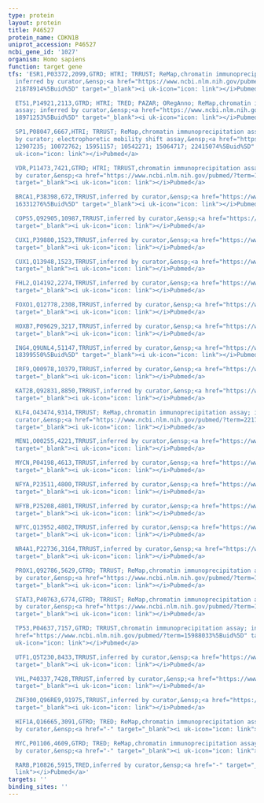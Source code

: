 ```yaml
---
type: protein
layout: protein
title: P46527
protein_name: CDKN1B
uniprot_accession: P46527
ncbi_gene_id: '1027'
organism: Homo sapiens
function: target gene
tfs: 'ESR1,P03372,2099,GTRD; HTRI; TRRUST; ReMap,chromatin immunoprecipitation assay;
  inferred by curator,&ensp;<a href="https://www.ncbi.nlm.nih.gov/pubmed/?term=17681750;
  21878914%5Buid%5D" target="_blank"><i uk-icon="icon: link"></i>Pubmed</a>

  ETS1,P14921,2113,GTRD; HTRI; TRED; PAZAR; ORegAnno; ReMap,chromatin immunoprecipitation
  assay; inferred by curator,&ensp;<a href="https://www.ncbi.nlm.nih.gov/pubmed/?term=20019798;
  18971253%5Buid%5D" target="_blank"><i uk-icon="icon: link"></i>Pubmed</a>

  SP1,P08047,6667,HTRI; TRRUST; ReMap,chromatin immunoprecipitation assay; inferred
  by curator; electrophoretic mobility shift assay,&ensp;<a href="https://www.ncbi.nlm.nih.gov/pubmed/?term=16518840;
  12907235; 10072762; 15951157; 10542271; 15064717; 22415074%5Buid%5D" target="_blank"><i
  uk-icon="icon: link"></i>Pubmed</a>

  VDR,P11473,7421,GTRD; HTRI; TRRUST,chromatin immunoprecipitation assay; inferred
  by curator,&ensp;<a href="https://www.ncbi.nlm.nih.gov/pubmed/?term=16518840; 15064717%5Buid%5D"
  target="_blank"><i uk-icon="icon: link"></i>Pubmed</a>

  BRCA1,P38398,672,TRRUST,inferred by curator,&ensp;<a href="https://www.ncbi.nlm.nih.gov/pubmed/?term=18025037;
  16331276%5Buid%5D" target="_blank"><i uk-icon="icon: link"></i>Pubmed</a>

  COPS5,Q92905,10987,TRRUST,inferred by curator,&ensp;<a href="https://www.ncbi.nlm.nih.gov/pubmed/?term=16951171%5Buid%5D"
  target="_blank"><i uk-icon="icon: link"></i>Pubmed</a>

  CUX1,P39880,1523,TRRUST,inferred by curator,&ensp;<a href="https://www.ncbi.nlm.nih.gov/pubmed/?term=19332113%5Buid%5D"
  target="_blank"><i uk-icon="icon: link"></i>Pubmed</a>

  CUX1,Q13948,1523,TRRUST,inferred by curator,&ensp;<a href="https://www.ncbi.nlm.nih.gov/pubmed/?term=19332113%5Buid%5D"
  target="_blank"><i uk-icon="icon: link"></i>Pubmed</a>

  FHL2,Q14192,2274,TRRUST,inferred by curator,&ensp;<a href="https://www.ncbi.nlm.nih.gov/pubmed/?term=21377781%5Buid%5D"
  target="_blank"><i uk-icon="icon: link"></i>Pubmed</a>

  FOXO1,Q12778,2308,TRRUST,inferred by curator,&ensp;<a href="https://www.ncbi.nlm.nih.gov/pubmed/?term=21418583%5Buid%5D"
  target="_blank"><i uk-icon="icon: link"></i>Pubmed</a>

  HOXB7,P09629,3217,TRRUST,inferred by curator,&ensp;<a href="https://www.ncbi.nlm.nih.gov/pubmed/?term=21474578%5Buid%5D"
  target="_blank"><i uk-icon="icon: link"></i>Pubmed</a>

  ING4,Q9UNL4,51147,TRRUST,inferred by curator,&ensp;<a href="https://www.ncbi.nlm.nih.gov/pubmed/?term=20707719;
  18399550%5Buid%5D" target="_blank"><i uk-icon="icon: link"></i>Pubmed</a>

  IRF9,Q00978,10379,TRRUST,inferred by curator,&ensp;<a href="https://www.ncbi.nlm.nih.gov/pubmed/?term=15362048%5Buid%5D"
  target="_blank"><i uk-icon="icon: link"></i>Pubmed</a>

  KAT2B,Q92831,8850,TRRUST,inferred by curator,&ensp;<a href="https://www.ncbi.nlm.nih.gov/pubmed/?term=19525977%5Buid%5D"
  target="_blank"><i uk-icon="icon: link"></i>Pubmed</a>

  KLF4,O43474,9314,TRRUST; ReMap,chromatin immunoprecipitation assay; inferred by
  curator,&ensp;<a href="https://www.ncbi.nlm.nih.gov/pubmed/?term=22170594%5Buid%5D"
  target="_blank"><i uk-icon="icon: link"></i>Pubmed</a>

  MEN1,O00255,4221,TRRUST,inferred by curator,&ensp;<a href="https://www.ncbi.nlm.nih.gov/pubmed/?term=10523037%5Buid%5D"
  target="_blank"><i uk-icon="icon: link"></i>Pubmed</a>

  MYCN,P04198,4613,TRRUST,inferred by curator,&ensp;<a href="https://www.ncbi.nlm.nih.gov/pubmed/?term=16618721%5Buid%5D"
  target="_blank"><i uk-icon="icon: link"></i>Pubmed</a>

  NFYA,P23511,4800,TRRUST,inferred by curator,&ensp;<a href="https://www.ncbi.nlm.nih.gov/pubmed/?term=15064717%5Buid%5D"
  target="_blank"><i uk-icon="icon: link"></i>Pubmed</a>

  NFYB,P25208,4801,TRRUST,inferred by curator,&ensp;<a href="https://www.ncbi.nlm.nih.gov/pubmed/?term=15064717%5Buid%5D"
  target="_blank"><i uk-icon="icon: link"></i>Pubmed</a>

  NFYC,Q13952,4802,TRRUST,inferred by curator,&ensp;<a href="https://www.ncbi.nlm.nih.gov/pubmed/?term=15064717%5Buid%5D"
  target="_blank"><i uk-icon="icon: link"></i>Pubmed</a>

  NR4A1,P22736,3164,TRRUST,inferred by curator,&ensp;<a href="https://www.ncbi.nlm.nih.gov/pubmed/?term=12842839%5Buid%5D"
  target="_blank"><i uk-icon="icon: link"></i>Pubmed</a>

  PROX1,Q92786,5629,GTRD; TRRUST; ReMap,chromatin immunoprecipitation assay; inferred
  by curator,&ensp;<a href="https://www.ncbi.nlm.nih.gov/pubmed/?term=17069925%5Buid%5D"
  target="_blank"><i uk-icon="icon: link"></i>Pubmed</a>

  STAT3,P40763,6774,GTRD; TRRUST; ReMap,chromatin immunoprecipitation assay; inferred
  by curator,&ensp;<a href="https://www.ncbi.nlm.nih.gov/pubmed/?term=18320073%5Buid%5D"
  target="_blank"><i uk-icon="icon: link"></i>Pubmed</a>

  TP53,P04637,7157,GTRD; TRRUST,chromatin immunoprecipitation assay; inferred by curator,&ensp;<a
  href="https://www.ncbi.nlm.nih.gov/pubmed/?term=15988033%5Buid%5D" target="_blank"><i
  uk-icon="icon: link"></i>Pubmed</a>

  UTF1,Q5T230,8433,TRRUST,inferred by curator,&ensp;<a href="https://www.ncbi.nlm.nih.gov/pubmed/?term=23536577%5Buid%5D"
  target="_blank"><i uk-icon="icon: link"></i>Pubmed</a>

  VHL,P40337,7428,TRRUST,inferred by curator,&ensp;<a href="https://www.ncbi.nlm.nih.gov/pubmed/?term=10778984%5Buid%5D"
  target="_blank"><i uk-icon="icon: link"></i>Pubmed</a>

  ZNF300,Q96RE9,91975,TRRUST,inferred by curator,&ensp;<a href="https://www.ncbi.nlm.nih.gov/pubmed/?term=21777376%5Buid%5D"
  target="_blank"><i uk-icon="icon: link"></i>Pubmed</a>

  HIF1A,Q16665,3091,GTRD; TRED; ReMap,chromatin immunoprecipitation assay; inferred
  by curator,&ensp;<a href="-" target="_blank"><i uk-icon="icon: link"></i>Pubmed</a>

  MYC,P01106,4609,GTRD; TRED; ReMap,chromatin immunoprecipitation assay; inferred
  by curator,&ensp;<a href="-" target="_blank"><i uk-icon="icon: link"></i>Pubmed</a>

  RARB,P10826,5915,TRED,inferred by curator,&ensp;<a href="-" target="_blank"><i uk-icon="icon:
  link"></i>Pubmed</a>'
targets: ''
binding_sites: ''
---
```

